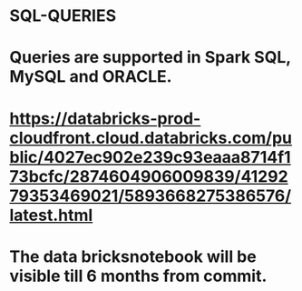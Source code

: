 # SQL-QUERIES
# Queries are supported in Spark SQL, MySQL and ORACLE.
# https://databricks-prod-cloudfront.cloud.databricks.com/public/4027ec902e239c93eaaa8714f173bcfc/2874604906009839/4129279353469021/5893668275386576/latest.html
# The data bricksnotebook will be visible till 6 months from commit.
